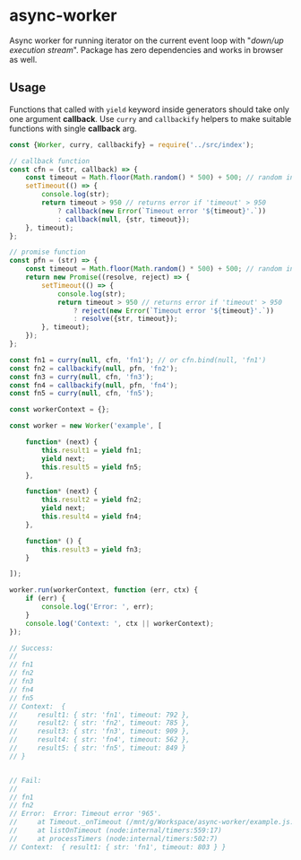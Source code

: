 # async-worker
Async worker for running iterator on the current event loop with "*down/up execution stream*". 
Package has zero dependencies and works in browser as well.

## Usage

Functions that called with `yield` keyword inside generators should take only one argument **callback**. 
Use `curry` and `callbackify` helpers to make suitable functions with single **callback** arg.  

```js:./test/example.js [1-71]
const {Worker, curry, callbackify} = require('../src/index');

// callback function
const cfn = (str, callback) => {
    const timeout = Math.floor(Math.random() * 500) + 500; // random int from 500 to 1000
    setTimeout(() => {
        console.log(str);
        return timeout > 950 // returns error if 'timeout' > 950
            ? callback(new Error(`Timeout error '${timeout}'.`))
            : callback(null, {str, timeout});
    }, timeout);
};

// promise function
const pfn = (str) => {
    const timeout = Math.floor(Math.random() * 500) + 500; // random int from 500 to 1000
    return new Promise((resolve, reject) => {
        setTimeout(() => {
            console.log(str);
            return timeout > 950 // returns error if 'timeout' > 950
                ? reject(new Error(`Timeout error '${timeout}'.`))
                : resolve({str, timeout});
        }, timeout);
    });
};

const fn1 = curry(null, cfn, 'fn1'); // or cfn.bind(null, 'fn1')
const fn2 = callbackify(null, pfn, 'fn2');
const fn3 = curry(null, cfn, 'fn3');
const fn4 = callbackify(null, pfn, 'fn4');
const fn5 = curry(null, cfn, 'fn5');

const workerContext = {};

const worker = new Worker('example', [

    function* (next) {
        this.result1 = yield fn1;
        yield next;
        this.result5 = yield fn5;
    },

    function* (next) {
        this.result2 = yield fn2;
        yield next;
        this.result4 = yield fn4;
    },

    function* () {
        this.result3 = yield fn3;
    }

]);

worker.run(workerContext, function (err, ctx) {
    if (err) {
        console.log('Error: ', err);
    }
    console.log('Context: ', ctx || workerContext);
});

// Success:
//
// fn1
// fn2
// fn3
// fn4
// fn5
// Context:  {
//     result1: { str: 'fn1', timeout: 792 },
//     result2: { str: 'fn2', timeout: 785 },
//     result3: { str: 'fn3', timeout: 909 },
//     result4: { str: 'fn4', timeout: 562 },
//     result5: { str: 'fn5', timeout: 849 }
// }


// Fail:
//
// fn1
// fn2
// Error:  Error: Timeout error '965'.
//     at Timeout._onTimeout (/mnt/g/Workspace/async-worker/example.js:9:24)
//     at listOnTimeout (node:internal/timers:559:17)
//     at processTimers (node:internal/timers:502:7)
// Context:  { result1: { str: 'fn1', timeout: 803 } }
```
